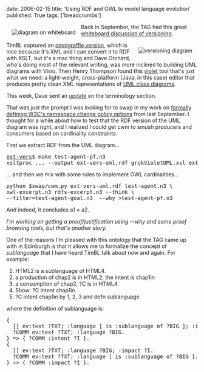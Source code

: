 date: 2006-02-15
title: 'Using RDF and OWL to model language evolution'
published: True
tags: ['breadcrumbs']

<p> <a href="http://www.w3.org/2001/tag/2005/09/20-whiteoard/"><img style="margin: 1em" src="http://www.w3.org/2001/tag/2005/09/20-whiteoard/20050922-093038.jpg-tmb.jpg" alt="diagram on whiteboard" align="left" /></a> Back in September, the TAG had this great <a href="http://www.w3.org/2001/tag/2005/09/22-tagmem-minutes.html#item02">whiteboard discussion of versioning</a>. </p>  <p> <img style="margin: 1em" src="http://www.w3.org/2001/tag/2005/09/22-diagram1.png" alt="versioning diagram" align="right" /> TimBL captured an <a href="http://www.w3.org/2001/tag/2005/09/22-diagram1.graffle">omnigraffle version</a>, which is nice because it&#39;s XML and I can convert it to RDF with XSLT, but it&#39;s a mac thing and Dave Orchard, who&#39;s doing most of the relevant writing, was more inclined to building UML diagrams with Visio. Then Henry Thompson found this <a href="http://www.horstmann.com/violet/">violet</a> tool that&#39;s just what we need: a light-weight, cross-platform (Java, in this case) editor that produces pretty clean XML representations of <a href="http://en.wikipedia.org/wiki/Class_diagram">UML class diagrams</a>.</p>   <p>This week, Dave sent an <a href="http://lists.w3.org/Archives/Public/public-xml-versioning/2006Feb/0000.html">update</a> on the terminology section.</p>  <p>That was just the prompt I was looking for to swap in my work on <a href="http://lists.w3.org/Archives/Public/public-swbp-wg/2005Sep/0136">formally defining W3C&#39;s namespace change policy options</a> from last September. I thought for a while about how to test that the RDF version of the UML diagram was right, and I realized I could get cwm to smush producers and consumers based on cardinality constraints.</p>  <p>First we extract RDF from the UML diagram...</p> <pre><a href="http://www.w3.org/2001/tag/2006/ext-vers/">ext-vers</a>$ make test-agent-pf.n3<br />xsltproc ... --output ext-vers-uml.rdf grokVioletUML.xsl ext-vers-uml.violet<br /></pre>  <p>... and then we mix with some rules to implement OWL cardinalities...</p>  <pre>python $swap/cwm.py ext-vers-uml.rdf test-agent.n3 \<br />owl-excerpt.n3 rdfs-excerpt.n3 --think \<br />--filter=test-agent-goal.n3  --why &gt;test-agent-pf.n3<br /></pre>  <p>And indeed, it concludes a1 = a2.</p>  <p><em>I&#39;m working on getting a proof/justification using --why and some proof browsing tools, but that&#39;s another story.</em></p>   <p>One of the reasons I&#39;m pleased with this ontology that the TAG came up with in Edinburgh is that it allows me to formalize the concept of <em>sublanguage</em> that I have heard TimBL talk about now and again. For example:</p>  <ol>   <li> HTML2 is a sublanguage of HTML4.</li>   <li> a production of chap2 is in HTML2; the intent is chap1in</li>   <li> a consumption of chap2, ?C is in HTML4</li>   <li> Show: ?C intent chap1in</li>   <li> ?C intent chap1in by 1, 2, 3 and defn sublanguage</li> </ol>  where the definition of sublanguage is:  <pre>{<br />  [] ev:text ?TXT; :language [ is :sublanguage of ?BIG ]; :intent ?I.<br />  ?COMM ev:text ?TXT; :language ?BIG.<br />} =&gt; { ?COMM :intent ?I }.<br />{<br />  [] ev:text ?TXT; :language ?BIG; :impact ?I.<br />  ?COMM ev:text ?TXT; :language [ is :sublanguage of ?BIG ].<br />} =&gt; { ?COMM :impact ?I }.<br /></pre>  